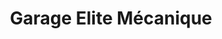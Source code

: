 ---
title: "Garage Elite Mécanique"
url: /trois-rivieres/garage-elite-mecanique/
shop: car repair
---